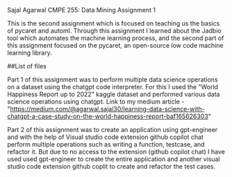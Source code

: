 Sajal Agarwal
CMPE 255: Data Mining
Assignment 1

This is the second assignment which is focused on teaching us the basics of pycaret and automl. Through this assignment I learned about the Jadbio tool which automates the machine learning process, and the second part of this assignment focused on the pycaret, an open-source low code machine learning library.

##List of files


Part 1 of this assignment was to perform multiple data science operations on a dataset using the chatgpt code interpreter. For this I used the "World Happiness Report up to 2022" kaggle dataset and performed various data science operations using chatgpt.
Link to my medium article - "https://medium.com/@agarwal.sajal30/learning-data-science-with-chatgpt-a-case-study-on-the-world-happiness-report-baf165626303"

Part 2 of this assignment was to create an application using gpt-engineer and with the help of Visual studio code extension github copilot chat perform multiple operations such as writing a function, testcase, and refactor it. But due to no access to the extension (github copilot chat) I have used used gpt-engineer to create the entire application and another visual studio code extension github coplit to create and refactor the test cases.
